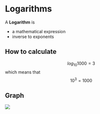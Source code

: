 # Logarithms

A **Logarithm** is 
- a mathematical expression
- inverse to exponents

## How to calculate

$$log_{10}1000 = 3$$ which means that $$10^3 = 1000$$

## Graph

![](https://upload.wikimedia.org/wikipedia/commons/1/17/Binary_logarithm_plot_with_ticks.svg)
